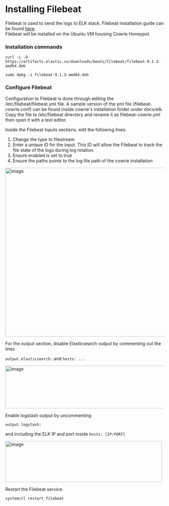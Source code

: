 # Installing Filebeat

Filebeat is used to send the logs to ELK stack. Filebeat installation guide can be found [here](https://www.elastic.co/guide/en/beats/filebeat/current/filebeat-installation-configuration.html).<br>
Filebeat will be installed on the Ubuntu VM housing Cowrie Honeypot. <br>

### Installation commands
` curl -L -O https://artifacts.elastic.co/downloads/beats/filebeat/filebeat-9.1.3-amd64.deb `

` sudo dpkg -i filebeat-9.1.3-amd64.deb `

### Configure Filebeat

Configuration to Filebeat is done through editing the /etc/filebeat/filebeat.yml file. A sample version of the yml file (filebeat-cowrie.conf) can be found inside cowrie's installation folder under docs/elk. <br>
Copy the file to /etc/filebeat directory and rename it as filebeat-cowrie.yml then open it with a text editor. <br>

Inside the Filebeat Inputs sections, edit the following lines: <br>
1. Change the type to filestream
2. Enter a unique ID for the input. This ID will allow the Filebeat to track the file state of the logs during log rotation.
3. Ensure enabled is set to true
4. Ensure the paths points to the log file path of the cowrie installation
   
<img width="821" height="537" alt="image" src="https://github.com/user-attachments/assets/13723417-c0f8-4dad-8698-81842eb32eae" />

For the output section, disable Elasticsearch output by commenting out the lines

` output.elasticsearch: ` and
` hosts: ... `

<img width="539" height="136" alt="image" src="https://github.com/user-attachments/assets/5db70112-09b0-4d7c-9251-1032484e922b" />

Enable logstash output by uncommenting

` output.logstash: ` <br>

and including the ELK IP and port inside ` hosts: [IP:PORT] `

<img width="498" height="131" alt="image" src="https://github.com/user-attachments/assets/0446bfe8-8337-44a3-8d97-932574b45885" />

Restart the Filebeat service.

` systemctl restart filebeat `
